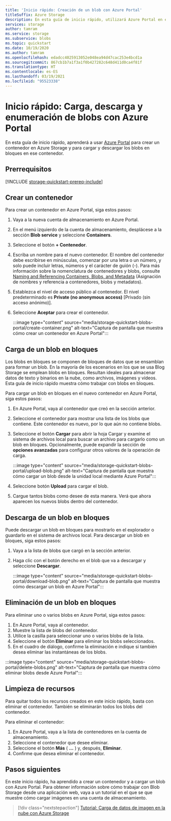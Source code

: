 ```yaml
---
title: 'Inicio rápido: Creación de un blob con Azure Portal'
titleSuffix: Azure Storage
description: En esta guía de inicio rápido, utilizará Azure Portal en el almacenamiento de objetos (Blob). Después, puede usar Azure Portal para cargar un blob en Azure Storage, descargar un blob o enumerar los blobs de un contenedor.
services: storage
author: tamram
ms.service: storage
ms.subservice: blobs
ms.topic: quickstart
ms.date: 10/19/2020
ms.author: tamram
ms.openlocfilehash: edadcc4025913052e048ea94d47cac253e4bcd1a
ms.sourcegitcommit: 867cb1b7a1f3a1f0b427282c648d411d0ca4f81f
ms.translationtype: HT
ms.contentlocale: es-ES
ms.lasthandoff: 03/19/2021
ms.locfileid: "95523338"
---
```

# <a name="quickstart-upload-download-and-list-blobs-with-the-azure-portal"></a>Inicio rápido: Carga, descarga y enumeración de blobs con Azure Portal

En esta guía de inicio rápido, aprenderá a usar [Azure Portal](https://portal.azure.com/) para crear un contenedor en Azure Storage y para cargar y descargar los blobs en bloques en ese contenedor.

## <a name="prerequisites"></a>Prerrequisitos

[!INCLUDE [storage-quickstart-prereq-include](../../../includes/storage-quickstart-prereq-include.md)]

## <a name="create-a-container"></a>Crear un contenedor

Para crear un contenedor en Azure Portal, siga estos pasos:

1. Vaya a la nueva cuenta de almacenamiento en Azure Portal.
2. En el menú izquierdo de la cuenta de almacenamiento, desplácese a la sección **Blob service** y seleccione **Containers**.
3. Seleccione el botón **+ Contenedor**.
4. Escriba un nombre para el nuevo contenedor. El nombre del contenedor debe escribirse en minúsculas, comenzar por una letra o un número, y solo puede incluir letras, números y el carácter de guión (-). Para más información sobre la nomenclatura de contenedores y blobs, consulte [Naming and Referencing Containers, Blobs, and Metadata](/rest/api/storageservices/naming-and-referencing-containers--blobs--and-metadata) (Asignación de nombres y referencia a contenedores, blobs y metadatos).
5. Establezca el nivel de acceso público al contenedor. El nivel predeterminado es **Private (no anonymous access)** [Privado (sin acceso anónimo)].
6. Seleccione **Aceptar** para crear el contenedor.

    :::image type="content" source="media/storage-quickstart-blobs-portal/create-container.png" alt-text="Captura de pantalla que muestra cómo crear un contenedor en Azure Portal":::

## <a name="upload-a-block-blob"></a>Carga de un blob en bloques

Los blobs en bloques se componen de bloques de datos que se ensamblan para formar un blob. En la mayoría de los escenarios en los que se usa Blog Storage se emplean blobs en bloques. Resultan ideales para almacenar datos de texto y binarios en la nube, como archivos, imágenes y vídeos. Esta guía de inicio rápido muestra cómo trabajar con blobs en bloques.

Para cargar un blob en bloques en el nuevo contenedor en Azure Portal, siga estos pasos:

1. En Azure Portal, vaya al contenedor que creó en la sección anterior.
1. Seleccione el contenedor para mostrar una lista de los blobs que contiene. Este contenedor es nuevo, por lo que aún no contiene blobs.
1. Seleccione el botón **Cargar** para abrir la hoja Cargar y examine el sistema de archivos local para buscar un archivo para cargarlo como un blob en bloques. Opcionalmente, puede expandir la sección de **opciones avanzadas** para configurar otros valores de la operación de carga.

    :::image type="content" source="media/storage-quickstart-blobs-portal/upload-blob.png" alt-text="Captura de pantalla que muestra cómo cargar un blob desde la unidad local mediante Azure Portal":::

1. Seleccione botón **Upload** para cargar el blob.
1. Cargue tantos blobs como desee de esta manera. Verá que ahora aparecen los nuevos blobs dentro del contenedor.

## <a name="download-a-block-blob"></a>Descarga de un blob en bloques

Puede descargar un blob en bloques para mostrarlo en el explorador o guardarlo en el sistema de archivos local. Para descargar un blob en bloques, siga estos pasos:

1. Vaya a la lista de blobs que cargó en la sección anterior.
1. Haga clic con el botón derecho en el blob que va a descargar y seleccione **Descargar**.

    :::image type="content" source="media/storage-quickstart-blobs-portal/download-blob.png" alt-text="Captura de pantalla que muestra cómo descargar un blob en Azure Portal":::

## <a name="delete-a-block-blob"></a>Eliminación de un blob en bloques

Para eliminar uno o varios blobs en Azure Portal, siga estos pasos:

1. En Azure Portal, vaya al contenedor.
1. Muestre la lista de blobs del contenedor.
1. Utilice la casilla para seleccionar uno o varios blobs de la lista.
1. Seleccione el botón **Eliminar** para eliminar los blobs seleccionados.
1. En el cuadro de diálogo, confirme la eliminación e indique si también desea eliminar las instantáneas de los blobs.

:::image type="content" source="media/storage-quickstart-blobs-portal/delete-blobs.png" alt-text="Captura de pantalla que muestra cómo eliminar blobs desde Azure Portal":::

## <a name="clean-up-resources"></a>Limpieza de recursos

Para quitar todos los recursos creados en este inicio rápido, basta con eliminar el contenedor. También se eliminarán todos los blobs del contenedor.

Para eliminar el contenedor:

1. En Azure Portal, vaya a la lista de contenedores en la cuenta de almacenamiento.
1. Seleccione el contenedor que desee eliminar.
1. Seleccione el botón **Más** ( **...** ) y, después, **Eliminar**.
1. Confirme que desea eliminar el contenedor.

## <a name="next-steps"></a>Pasos siguientes

En este inicio rápido, ha aprendido a crear un contenedor y a cargar un blob con Azure Portal. Para obtener información sobre cómo trabajar con Blob Storage desde una aplicación web, vaya a un tutorial en el que se que muestre cómo cargar imágenes en una cuenta de almacenamiento.

> [!div class="nextstepaction"]
> [Tutorial: Carga de datos de imagen en la nube con Azure Storage](storage-upload-process-images.md)